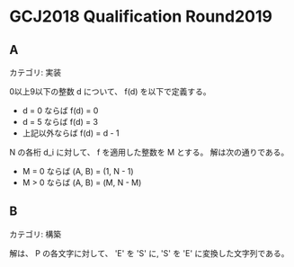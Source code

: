 # GCJ2018 Qualification Round2019

## A
カテゴリ: 実装

0以上9以下の整数 d について、 f(d) を以下で定義する。

* d = 0 ならば f(d) = 0
* d = 5 ならば f(d) = 3
* 上記以外ならば f(d) = d - 1

N の各桁 d_i に対して、 f を適用した整数を M とする。
解は次の通りである。

* M = 0 ならば (A, B) = (1, N - 1)
* M > 0 ならば (A, B) = (M, N - M)


## B
カテゴリ: 構築

解は、 P の各文字に対して、 'E' を 'S' に, 'S' を 'E' に変換した文字列である。
